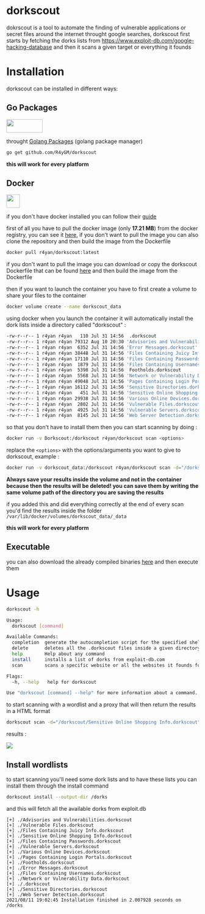 # dorkscout
dokrscout is a tool to automate the finding of vulnerable applications or secret files around the internet throught google searches, dorkscout first starts by fetching the dorks lists from https://www.exploit-db.com/google-hacking-database and then it scans a given target or everything it founds

# Installation
dorkscout can be installed in different ways:

## **Go Packages**

<img src="https://upload.wikimedia.org/wikipedia/commons/thumb/0/05/Go_Logo_Blue.svg/1200px-Go_Logo_Blue.svg.png" width=95 height=35>

 throught [Golang Packages](https://github.com/rust-lang/cargo) (golang package manager)
 
```bash
go get github.com/R4yGM/dorkscout
```
**this will work for every platform**

## **Docker**

<img src="https://cdn3.iconfinder.com/data/icons/logos-and-brands-adobe/512/97_Docker-512.png" width=35 height=35>

  if you don't have docker installed you can follow their [guide](https://docs.docker.com/engine/install/)
  
 first of all you have to pull the docker image (only **17.21 MB**) from the docker registry, you can see it [here](https://hub.docker.com/r/r4yan/dorkscout), if you don't want to pull the image you can also clone the repository and then build the image from the Dockerfile
 ```bash
docker pull r4yan/dorkscout:latest
  ```
 
  if you don't want to pull the image you can download or copy the dorkscout Dockerfile that can be found [here](https://github.com/R4yGM/dorkscout/blob/1.0/Dockerfile) and then build the image from the Dockerfile
  
  then if you want to launch the container you have to first create a volume to share your files to the container
  
  ```bash
  docker volume create --name dorkscout_data
  ``` 
 using docker when you launch the container it will automatically install the dork lists inside a directory called "dorkscout" :
   ```bash
-rw-r--r-- 1 r4yan r4yan   110 Jul 31 14:56  .dorkscout
-rw-r--r-- 1 r4yan r4yan 79312 Aug 10 20:30 'Advisories and Vulnerabilities.dorkscout'
-rw-r--r-- 1 r4yan r4yan  6352 Jul 31 14:56 'Error Messages.dorkscout'
-rw-r--r-- 1 r4yan r4yan 38448 Jul 31 14:56 'Files Containing Juicy Info.dorkscout'
-rw-r--r-- 1 r4yan r4yan 17110 Jul 31 14:56 'Files Containing Passwords.dorkscout'
-rw-r--r-- 1 r4yan r4yan  1879 Jul 31 14:56 'Files Containing Usernames.dorkscout'
-rw-r--r-- 1 r4yan r4yan  5398 Jul 31 14:56  Footholds.dorkscout
-rw-r--r-- 1 r4yan r4yan  5568 Jul 31 14:56 'Network or Vulnerability Data.dorkscout'
-rw-r--r-- 1 r4yan r4yan 49048 Jul 31 14:56 'Pages Containing Login Portals.dorkscout'
-rw-r--r-- 1 r4yan r4yan 16112 Jul 31 14:56 'Sensitive Directories.dorkscout'
-rw-r--r-- 1 r4yan r4yan   451 Jul 31 14:56 'Sensitive Online Shopping Info.dorkscout'
-rw-r--r-- 1 r4yan r4yan 29938 Jul 31 14:56 'Various Online Devices.dorkscout'
-rw-r--r-- 1 r4yan r4yan  2802 Jul 31 14:56 'Vulnerable Files.dorkscout'
-rw-r--r-- 1 r4yan r4yan  4925 Jul 31 14:56 'Vulnerable Servers.dorkscout'
-rw-r--r-- 1 r4yan r4yan  8145 Jul 31 14:56 'Web Server Detection.dorkscout'
  ```
  so that you don't have to install them
  then you can start scanning by doing :
  ```bash
docker run -v Dorkscout:/dorkscout r4yan/dorkscout scan <options>
  ```
  replace the `<options>` with the options/arguments you want to give to dorkscout,
  example :
   ```bash
docker run -v dorkscout_data:/dorkscout r4yan/dorkscout scan -d="/dorkscout/Sensitive Online Shopping Info.dorkscout" -H="/dorkscout/a.html"
  ```
  
  **Always save your results inside the volume and not in the container because then the results will be deleted! you can save them by writing the same volume path of the directory you are saving the results**
 
 if you added this and did everything correctly at the end of every scan you'd find the results inside the folder `/var/lib/docker/volumes/dorkscout_data/_data`
  
  
  **this will work for every platform**
  
  ## Executable
  you can also download the already compiled binaries [here](https://github.com/R4yGM/dorkscout/releases) and then execute them

# Usage

```bash
dorkscout -h
```
```bash
Usage:
  dorkscout [command]

Available Commands:
  completion  generate the autocompletion script for the specified shell
  delete      deletes all the .dorkscout files inside a given directory
  help        Help about any command
  install     installs a list of dorks from exploit-db.com
  scan        scans a specific website or all the websites it founds for a list of dorks

Flags:
  -h, --help   help for dorkscout

Use "dorkscout [command] --help" for more information about a command.
```
to start scanning with a wordlist and a proxy that will then return the results in a HTML format 
```bash
dorkscout scan -d="/dorkscout/Sensitive Online Shopping Info.dorkscout" -H="/dorkscout/a.html" -x socks5://127.0.0.1:9050
```
results : 

![](https://i.imgur.com/hGz7b9n.png)

## Install wordlists
to start scanning you'll need some dork lists and to have these lists you can install them through the install command
```bash
dorkscout install --output-dir /dorks
```
and this will fetch all the available dorks from exploit.db
```
[+] ./Advisories and Vulnerabilities.dorkscout
[+] ./Vulnerable Files.dorkscout
[+] ./Files Containing Juicy Info.dorkscout
[+] ./Sensitive Online Shopping Info.dorkscout
[+] ./Files Containing Passwords.dorkscout
[+] ./Vulnerable Servers.dorkscout
[+] ./Various Online Devices.dorkscout
[+] ./Pages Containing Login Portals.dorkscout
[+] ./Footholds.dorkscout
[+] ./Error Messages.dorkscout
[+] ./Files Containing Usernames.dorkscout
[+] ./Network or Vulnerability Data.dorkscout
[+] ./.dorkscout
[+] ./Sensitive Directories.dorkscout
[+] ./Web Server Detection.dorkscout
2021/08/11 19:02:45 Installation finished in 2.007928 seconds on /dorks
```
